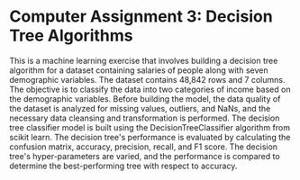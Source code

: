 # Computer Assignment 3: Decision Tree Algorithms

This is a machine learning exercise that involves building a decision tree algorithm for a dataset containing salaries of people along with seven demographic variables. The dataset contains 48,842 rows and 7 columns. The objective is to classify the data into two categories of income based on the demographic variables. Before building the model, the data quality of the dataset is analyzed for missing values, outliers, and NaNs, and the necessary data cleansing and transformation is performed. The decision tree classifier model is built using the DecisionTreeClassifier algorithm from scikit learn. The decision tree's performance is evaluated by calculating the confusion matrix, accuracy, precision, recall, and F1 score. The decision tree's hyper-parameters are varied, and the performance is compared to determine the best-performing tree with respect to accuracy.
